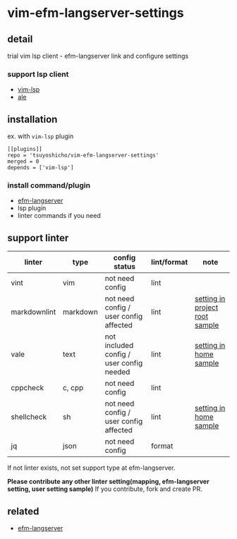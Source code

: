 # vim-efm-langserver-settings

## detail

trial vim lsp client - efm-langserver link and configure settings

### support lsp client

- [vim-lsp](https://github.com/prabirshrestha/vim-lsp)
- [ale](https://github.com/dense-analysis/ale)

## installation

ex. with `vim-lsp` plugin

```vim
[[plugins]]
repo = 'tsuyoshicho/vim-efm-langserver-settings'
merged = 0
depends = ['vim-lsp']
```

### install command/plugin

- [efm-langserver](https://github.com/mattn/efm-langserver)
- lsp plugin
- linter commands if you need

## support linter

| linter       | type     | config status                            | lint/format | note                                                                             |
|--------------|----------|------------------------------------------|-------------|----------------------------------------------------------------------------------|
| vint         | vim      | not need config                          | lint        |                                                                                  |
| markdownlint | markdown | not need config / user config affected   | lint        | [setting in project root sample](example/efm-langserver/root/.markdownlint.json) |
| vale         | text     | not included config / user config needed | lint        | [setting in home sample](example/efm-langserver/home/.vale.ini)                  |
| cppcheck     | c, cpp   | not need config                          | lint        |                                                                                  |
| shellcheck   | sh       | not need config / user config affected   | lint        | [setting in home sample](example/efm-langserver/home/.shellcheckrc)              |
| jq           | json     | not need config                          | format      |                                                                                  |

If not linter exists, not set support type at efm-langserver.

**Please contribute any other linter setting(mapping, efm-langserver setting, user setting sample)**
If you contribute, fork and create PR.

## related

- [efm-langserver](https://github.com/mattn/efm-langserver)
